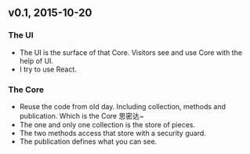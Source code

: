 ## v0.1, 2015-10-20

### The UI

- The UI is the surface of that Core. Visitors see and use Core with the help of UI.
- I try to use React.

### The Core

- Reuse the code from old day. Including collection, methods and publication. Which is the Core 思密达~
- The one and only one collection is the store of pieces.
- The two methods access that store with a security guard.
- The publication defines what you can see.
